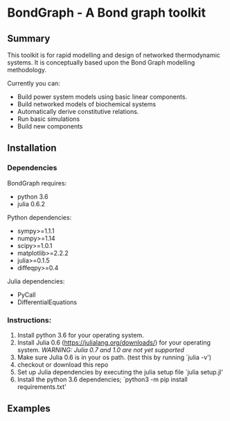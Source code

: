 # BondGraph - A Bond graph toolkit
## Summary

This toolkit is for rapid modelling and design of networked thermodynamic systems.
It is conceptually based upon the Bond Graph modelling methodology.

Currently you can:
- Build power system models using basic linear components.
- Build networked models of biochemical systems
- Automatically derive constitutive relations.
- Run basic simulations
- Build new components

## Installation

### Dependencies

BondGraph requires:
- python 3.6
- julia 0.6.2

Python dependencies:
- sympy>=1.1.1
- numpy>=1.14
- scipy>=1.0.1
- matplotlib>=2.2.2
- julia>=0.1.5
- diffeqpy>=0.4

Julia dependencies:
 - PyCall
 - DifferentialEquations

### Instructions:
1. Install python 3.6 for your operating system.
2. Install Julia 0.6 (https://julialang.org/downloads/) for your operating
 system. _WARNING: Julia 0.7 and 1.0 are not yet supported_
3. Make sure Julia 0.6 is in your os path. (test this by running `julia -v')
4. checkout or download this repo
5. Set up Julia dependencies by executing the julia setup file `julia setup.jl'
6. Install the python 3.6 dependencies; `python3 -m pip install requirements.txt'


## Examples
